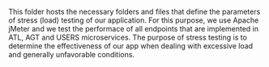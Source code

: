 This folder hosts the necessary folders and files that define the parameters of stress (load) testing of our application. For this purpose, we use Apache jMeter and we test the performace of all endpoints that are implemented in ATL, AGT and USERS microservices. The purpose of stress testing is to determine the effectiveness of our app when dealing with excessive load and generally unfavorable conditions. 
